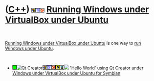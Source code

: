 
 

 

 

 

 

([C++](Cpp.md)) ![Windows](PicWindows.png)![VirtualBox](PicVirtualBox.png)![Ubuntu](PicUbuntu.png) [Running Windows under VirtualBox under Ubuntu](CppWindowsVirtualBoxUbuntu.md)
===================================================================================================================================================================================

 

[Running Windows under VirtualBox under
Ubuntu](CppWindowsVirtualBoxUbuntu.md) is one way to [run Windows under
Ubuntu](CppWindowsUbuntu.md).

 

-   ![OKAY](PicGreen.png)![Qt
    Creator](PicQtCreator.png)![Window](PicWindows.png)![VirtualBox](PicVirtualBox.png)![Ubuntu](PicUbuntu.png)![Symbian](PicSymbian.png)![Mobile](PicMobile.png)![
    ](PicSpacer.png) ['Hello World' using Qt Creator under Windows under
    VirtualBox under Ubuntu for
    Symbian](CppHelloWorldQtCreatorWindowsVirtualBoxUbuntuSymbian.md)

 

 

 

 

 

